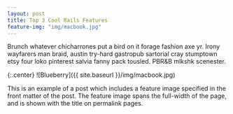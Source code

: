 ```yaml
---
layout: post
title: Top 3 Cool Rails Features
feature-img: "img/macbook.jpg"
---
```

Brunch whatever chicharrones put a bird on it forage fashion axe yr. Irony wayfarers man braid, austin try-hard gastropub sartorial cray stumptown etsy four loko pinterest salvia fanny pack tousled. PBR&B mlkshk scenester.

{:.center}
![Blueberry]({{ site.baseurl }}/img/macbook.jpg)

This is an example of a post which includes a feature image specified in the front matter of the post. The feature image spans the full-width of the page, and is shown with the title on permalink pages.
